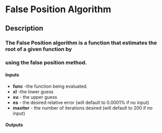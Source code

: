  # False Position Algorithm 
## Description
### The False Position algorithm is a function that estimates the root of a given function by
### using the false position method.

#### Inputs
* **func** -the function being evaluated.
* **xl** -the lower guess
* **xu** - the upper guess
* **es**  - the desired relative error (will default to 0.0001% if no
     input)
* **maxiter**  - the number of iterations desired (will default to 200 if no
     input)

#### Outputs
